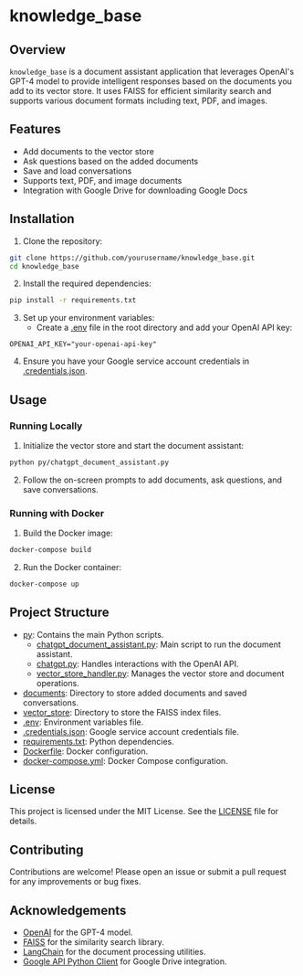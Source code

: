 # knowledge_base

## Overview

`knowledge_base` is a document assistant application that leverages OpenAI's GPT-4 model to provide intelligent responses based on the documents you add to its vector store. It uses FAISS for efficient similarity search and supports various document formats including text, PDF, and images.

## Features

- Add documents to the vector store
- Ask questions based on the added documents
- Save and load conversations
- Supports text, PDF, and image documents
- Integration with Google Drive for downloading Google Docs

## Installation

1. Clone the repository:
```sh
git clone https://github.com/yourusername/knowledge_base.git
cd knowledge_base
```

2. Install the required dependencies:
```sh
pip install -r requirements.txt
```

3. Set up your environment variables:
    - Create a [.env](http://_vscodecontentref_/1) file in the root directory and add your OpenAI API key:
```env
OPENAI_API_KEY="your-openai-api-key"
```

4. Ensure you have your Google service account credentials in [.credentials.json](http://_vscodecontentref_/2).

## Usage

### Running Locally

1. Initialize the vector store and start the document assistant:
```sh
python py/chatgpt_document_assistant.py
```

2. Follow the on-screen prompts to add documents, ask questions, and save conversations.

### Running with Docker

1. Build the Docker image:
```sh
docker-compose build
```

2. Run the Docker container:
```sh
docker-compose up
```

## Project Structure

- [py](http://_vscodecontentref_/3): Contains the main Python scripts.
  - [chatgpt_document_assistant.py](http://_vscodecontentref_/4): Main script to run the document assistant.
  - [chatgpt.py](http://_vscodecontentref_/5): Handles interactions with the OpenAI API.
  - [vector_store_handler.py](http://_vscodecontentref_/6): Manages the vector store and document operations.
- [documents](http://_vscodecontentref_/7): Directory to store added documents and saved conversations.
- [vector_store](http://_vscodecontentref_/8): Directory to store the FAISS index files.
- [.env](http://_vscodecontentref_/9): Environment variables file.
- [.credentials.json](http://_vscodecontentref_/10): Google service account credentials file.
- [requirements.txt](http://_vscodecontentref_/11): Python dependencies.
- [Dockerfile](http://_vscodecontentref_/12): Docker configuration.
- [docker-compose.yml](http://_vscodecontentref_/13): Docker Compose configuration.

## License

This project is licensed under the MIT License. See the [LICENSE](http://_vscodecontentref_/14) file for details.

## Contributing

Contributions are welcome! Please open an issue or submit a pull request for any improvements or bug fixes.

## Acknowledgements

- [OpenAI](https://openai.com) for the GPT-4 model.
- [FAISS](https://github.com/facebookresearch/faiss) for the similarity search library.
- [LangChain](https://github.com/langchain/langchain) for the document processing utilities.
- [Google API Python Client](https://github.com/googleapis/google-api-python-client) for Google Drive integration.